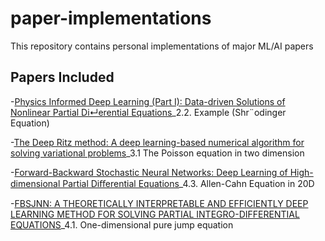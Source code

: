 # paper-implementations
This repository contains personal implementations of major ML/AI papers

## Papers Included
-[Physics Informed Deep Learning (Part I): Data-driven Solutions of Nonlinear Partial Di↵erential Equations](https://arxiv.org/abs/1711.10561)_2.2. Example (Shr¨odinger Equation)

-[The Deep Ritz method: A deep learning-based numerical algorithm for solving variational problems](https://arxiv.org/abs/1710.00211)_3.1 The Poisson equation in two dimension

-[Forward-Backward Stochastic Neural Networks: Deep Learning of High-dimensional Partial Diﬀerential Equations](https://arxiv.org/abs/1804.07010)_4.3. Allen-Cahn Equation in 20D

-[FBSJNN: A THEORETICALLY INTERPRETABLE AND EFFICIENTLY DEEP LEARNING METHOD FOR SOLVING PARTIAL INTEGRO-DIFFERENTIAL EQUATIONS](https://arxiv.org/abs/2412.11010)_4.1. One-dimensional pure jump equation
